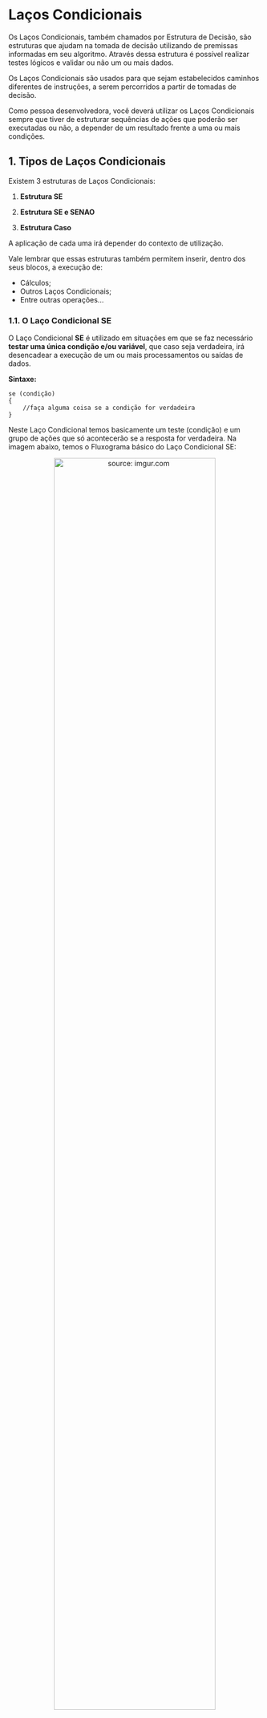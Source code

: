 <h1>Laços Condicionais</h1>



Os Laços Condicionais, também chamados por Estrutura de Decisão, são estruturas que ajudam na tomada de decisão utilizando de premissas informadas em seu algoritmo. Através dessa estrutura é possível realizar testes lógicos e validar ou não um ou mais dados.

Os Laços Condicionais são usados para que sejam estabelecidos caminhos diferentes de instruções, a serem percorridos a partir de  tomadas de decisão. 

Como pessoa desenvolvedora, você deverá utilizar os Laços Condicionais sempre que tiver de estruturar sequências de ações que poderão  ser executadas ou não, a depender de um resultado frente a uma ou mais  condições.

<h2>1. Tipos de Laços Condicionais</h2>

Existem 3 estruturas de Laços Condicionais:

1. **Estrutura SE**

2. **Estrutura SE e SENAO**

3. **Estrutura Caso**

A aplicação de cada uma irá depender do contexto de utilização.

Vale lembrar que essas estruturas também permitem inserir, dentro dos seus blocos, a execução de:

   - Cálculos;
   - Outros Laços Condicionais;
   - Entre outras operações...

<h3>1.1. O Laço Condicional SE</h3>

O Laço Condicional **SE** é utilizado em situações em que se faz necessário **testar uma única condição e/ou variável**, que caso seja verdadeira, irá desencadear a execução de um ou mais processamentos ou saídas de dados. 

**Sintaxe:**

```pseudocode
se (condição)
{
	//faça alguma coisa se a condição for verdadeira
}
```

Neste Laço Condicional temos basicamente um teste (condição) e um grupo de ações que só acontecerão se a resposta for verdadeira. Na imagem abaixo, temos o Fluxograma básico do Laço Condicional SE:

<div align="center"><img src="https://i.imgur.com/6RcELpu.png" title="source: imgur.com" width="80%"/></div>

Observe que o comando A será executado somente se a condição for verdadeira (Sim) e na sequência os comandos B e C também serão executados. Caso a condição seja falsa (Não), o fluxo do programa continua normalmente executando apenas os comandos B e C.

Como exemplo prático vamos escrever um algoritmo que **valida se o valor da variável lógica X é verdadeiro**.

A condição do Se esta informada dentro do conjunto de parênteses ( *condição* ), tudo que esta informado  dentro do parênteses precisa ser verdadeiro para que o bloco do **SE** seja processado, caso não seja verdadeira a condição do SE, esse bloco será ignorado/ pulado no momento da execução do código.

<img src="https://i.imgur.com/84jPbK6.png" title="source: imgur.com" width="2%"/>**Exemplo 01 - Laço Condicional Condicional SE**

<img src="https://i.imgur.com/xNGQtIG.png" title="source: imgur.com" width="3%"/>**Fluxograma:**

<div align="center"><img src="https://i.imgur.com/SFaLUpx.png" title="source: imgur.com" /></div>

**Código no Portugol:**

```pseudocode
programa
{
	
	funcao inicio()
	{
		logico x = verdadeiro 
		logico y = falso
		
		se (x)
		{
			escreva ("X é verdadeiro")
		}
		
		se (y)
		{
			escreva ("O valor de Y é verdadeiro")
		}
	}
}
```
No código acima, a primeira condição: **Se o valor de x for verdadeiro** será testada. Caso esta condição seja **verdadeira**, **o bloco de comandos que está dentro das chaves { }** será executado.

Na sequência, a segunda condição: **Se o valor de y for verdadeiro** será testada. Caso esta condição seja **verdadeira**, **o bloco de comandos que está dentro das chaves { }** será executado.

> Na programação, as 2 chaves { } são chamadas de **escopo**. 

Observe que cada bloco de código da estrutura se, **tem o seu inicio e fim delimitados por 2 chaves { }**, como mostra a imagem abaixo:

![portugol - se - 1](https://user-images.githubusercontent.com/8031302/189245637-3338d190-c7c6-45cf-943f-9d2db8244ce5.png)

<br />

<img src="https://i.imgur.com/YzghAGF.png" title="source: imgur.com" width="3%"/>**Teste de Mesa**

<table>
	<tr>
		<td><b>Entrada</b></td>
        <td><b>Processamento</b></td>
        <td><b>Saída</b></td>
	</tr>
	<tr>
		<td>x = verdadeiro</td>
		<td> se x é verdadeiro</td>
		<td>X é verdadeiro</td>
	</tr>
    <tr>
    	<td>y = falso</td>
        <td>se y é falso</td>
        <td>-- NÃO TEREMOS NENHUMA SAÍDA --</td>
    </tr>
</table>
<br />

<img src="https://i.imgur.com/V2ReOnx.png" title="source: imgur.com" width="3%"/>**Resultado do Algoritmo:**

![Portugol - se - 1 - resultado](https://user-images.githubusercontent.com/8031302/189246112-85b538e4-972d-4c6c-9ca0-3b8127bffe4d.JPG)

 <br />

<div align="left"><img src="https://i.imgur.com/bQGvf3h.png" title="source: imgur.com" width="25px"/><a href="https://github.com/rafaelq80/exemplos_logica/blob/main/condicionais/se_simples_01.por" target="_blank"><b>Código fonte do exemplo</b></a></div>

<br />

Note que o segundo SE, **não exibiu o seu texto no console**, porque a **segunda condição SE não é verdadeira**. Observe que a variável **y** foi inicializada com o valor **falso**. 

| <img src="https://i.imgur.com/L338M2G.png" title="source: imgur.com" width="100px"/> | **DESAFIO:** *Altere o valor da variável y para verdadeiro, execute o programa novamente e veja como o programa se comporta. * |
| ------------------------------------------------------------ | :----------------------------------------------------------- |

Se você fez o Desafio acima, deve ter observado que cada estrutura SE do código acima é independente, ou seja, não há relação entre elas e por isso são avaliadas e executadas isoladamente.

| <img src="https://i.imgur.com/RfjtOFi.png" title="source: imgur.com" width="120px"/> | <div align="left">**DICA:** *Os Operadores utilizados para comparar e/ou escrever as condições da Estrutura SE estão disponíveis no conteúdo: <a href="07_operadores.md" target="_blank">Operadores</a>. Caso você tenha alguma dúvida, não deixe de rever este conteúdo!*</div> |
| ------------------------------------------------------------ | ------------------------------------------------------------ |

<br />

Vamos reescrever o exemplo 01, utilizando o Operador Lógico **NAO**, que irá negar o valor das variáveis, ou seja, Verdadeiro passará a ser Falso e vice-versa:

<img src="https://i.imgur.com/84jPbK6.png" title="source: imgur.com" width="2%"/>**Exemplo 02 - Laço Condicional Condicional SE - Versão 02**

<img src="https://i.imgur.com/xNGQtIG.png" title="source: imgur.com" width="3%"/>**Fluxograma:**

<div align="center"><img src="https://i.imgur.com/XAkGRLP.png" title="source: imgur.com" /></div>

**Código no Portugol:**

```pseudocode
programa
{
	funcao inicio()
	{
		//declaração da variável com e atribuição do valor verdadeiro para a mesma
		logico x = verdadeiro 
		logico y = falso
		
		se(nao x)
		{
			escreva ("o valor de x não é verdadeiro")
		}
		
		se(nao y)
		{
			escreva ("o valor de y não é verdadeiro")
		}
	}
}
```

No código acima, a primeira condição: **Se o valor de x não for verdadeiro** será testada. Caso esta condição seja **verdadeira, ou seja, x for falso**, **o bloco de comandos que está dentro das chaves { }** será executado.

Na sequência, a segunda condição: **Se o valor de y não for verdadeiro** será testada. Caso esta condição seja **verdadeira, ou seja, x for verdadeiro o bloco de comandos que está dentro das chaves { }** será executado.

<img src="https://i.imgur.com/YzghAGF.png" title="source: imgur.com" width="3%"/>**Teste de Mesa**

<table>
	<tr>
		<td><b>Entrada</b></td>
        <td><b>Processamento</b></td>
        <td><b>Saída</b></td>
	</tr>
	<tr>
		<td>x = lógico</td>
		<td> se x NÃO é verdadeiro</td>
		<td>-- NÃO TEREMOS NENHUMA SAÍDA --</td>
	</tr>
    <tr>
    	<td>y = falso</td>
        <td>se y NÃO é verdadeiro</td>
        <td>o valor de x não é verdadeiro</td>
    </tr>
</table>
<br />

<img src="https://i.imgur.com/V2ReOnx.png" title="source: imgur.com" width="3%"/>**Resultado do Algoritmo:**

![Portugol - se - 2 - resultado](https://user-images.githubusercontent.com/8031302/189249294-d7557c6f-bbe9-418e-8607-4df86a3ed2a1.JPG)

Note que o operador **nao**, inverteu o resultado do **Exemplo 01**. Nesta segunda versão foi o primeiro **SE** que **não exibiu o seu texto no console**, porque a **primeira condição SE não é verdadeira**. Observe que a variável **x** foi inicializada com o valor **verdadeiro**, entretanto o operador **NAO** transformou o valor **Verdadeiro em Falso**.  O mesmo aconteceu com **y** (o valor Falso se transformou em Verdadeiro).

 <br />

<div align="left"><img src="https://i.imgur.com/bQGvf3h.png" title="source: imgur.com" width="25px"/> <a href="https://github.com/rafaelq80/exemplos_logica/blob/main/condicionais/se_simples_02.por" target="_blank"><b>Código fonte do exemplo</b></a></div>

<br />

| <img src="https://i.imgur.com/L338M2G.png" title="source: imgur.com" width="100px"/> | **DESAFIO:** *Altere o valor da variável x para falso, execute o programa novamente e veja como o programa se comporta.* |
| ------------------------------------------------------------ | :----------------------------------------------------------- |

Se você fez o Desafio acima, deve ter observado que cada estrutura SE do código acima, assim como no **Exemplo 01**, é independente, ou seja, não há relação entre elas e por isso são avaliadas e executadas isoladamente.

| <img src="https://i.imgur.com/RfjtOFi.png" title="source: imgur.com" width="120px"/> | <div align="left">**DICA:** *Os Operadores utilizados para comparar e/ou escrever as condições da Estrutura SE estão disponíveis no conteúdo: <a href="07_operadores.md" target="_blank">Operadores</a>. Caso você tenha alguma dúvida, não deixe de rever este conteúdo!*</div> |
| ------------------------------------------------------------ | ------------------------------------------------------------ |

<br />

Vamos a mais um exemplo do Laço Condicional **SE**, desta vez utilizando os Operadores Relacionais:

<img src="https://i.imgur.com/84jPbK6.png" title="source: imgur.com" width="2%"/>**Exemplo 03 - Laço Condicional SE e os Operadores Relacionais** 

<img src="https://i.imgur.com/xNGQtIG.png" title="source: imgur.com" width="3%"/>**Fluxograma:**

<div align="center"><img src="https://i.imgur.com/12KtqiH.png" title="source: imgur.com" /></div>

**Código no Portugol:**

```pseudocode
programa
{
	funcao inicio()
	{
		inteiro n1 = 4, n2 = 3, n3 = 4
		
		se(n1 <5)
		{
			escreva("O número 1 é menor do que 5\n")
		}
	
		se(n1 < n2)
		{
			escreva("O número 1 é menor do que o número 2\n")
		}
	
		se(n1 == n3) 
			escreva("O número 1 e o número 3 são iguais\n")
		
	}
}
```

No código acima, no primeiro Laço Condicional **SE**, se o valor da variável **n1 for menor que 5**, será exibido o texto do comando **escreva()** no console. No segundo Laço Condicional SE, se o valor da variável **n1 for menor que o valor da variável n2**, será exibido o texto do comando **escreva()** no console. No terceiro Laço Condicional SE, se o valor da variável **n1 for igual ao valor da variável n3**, será exibido o texto do comando **escreva()** no console. 

Observe neste exemplo, que o Laço Condicional **SE** foi escrito **sem o uso das chaves (escopo) para delimitar o bloco de código**. Neste caso, o algoritmo entende que *caso a condição seja verdadeira, apenas a primeira linha após o Laço Condicional deve ser executada* e apenas essa linha é condicionada ao SE.

**Sintaxe:**

```pseudocode
// Laço Condicional Se com apenas uma ação - sem o escopo { }

se (condição)
	//faça apenas uma ação se a condição for verdadeira

// Laço Condicional Se com mais de uma ação - com o escopo { }

se (condição)
{
	//faça a primeira ação se a condição for verdadeira
	//faça a segunda ação se a condição for verdadeira
}
```

<br />

| <img src="https://i.imgur.com/RfjtOFi.png" title="source: imgur.com" width="120px"/> | <div align="left">**DICA:** *Os Operadores utilizados para comparar e/ou escrever as condições da Estrutura SE estão disponíveis no conteúdo: <a href="07_operadores.md" target="_blank">Operadores</a>. Caso você tenha alguma dúvida, não deixe de rever este conteúdo!*</div> |
| ------------------------------------------------------------ | ------------------------------------------------------------ |

<br />

<img src="https://i.imgur.com/YzghAGF.png" title="source: imgur.com" width="3%"/>**Teste de Mesa**

<table>
	<tr>
		<td><b>Entrada</b></td>
        <td><b>Processamento</b></td>
        <td><b>Saída</b></td>
	</tr>
	<tr>
		<td>n1 = 4</td>
		<td> se n1 < 5</td>
		<td>O número 1 é menos que 5</td>
	</tr>
    <tr>
		<td>n1 = 4 e n2 = 3</td>
		<td> se n1 é menor n2</td>
		<td>-- NÃO TEREMOS NENHUMA SAÍDA --</td>
	</tr>
    <tr>
    	<td>n1 = 4 e n3 = 4</td>
        <td>se valor de n1 é igual ao valor do n3</td>
        <td>Os valores de Número1 e Número3 são iguais</td>
    </tr>
</table>
<br />

<img src="https://i.imgur.com/V2ReOnx.png" title="source: imgur.com" width="3%"/>**Resultado do Algoritmo:**

<div align="center"><img src="https://i.imgur.com/UKrenZI.png" title="source: imgur.com" /></div>

Observe que apenas as saídas do primeiro e do terceiro Laço Condicional SE foram exibidos no console, pois a segunda condição não é verdadeira.

<br />

<div align="left"><img src="https://i.imgur.com/bQGvf3h.png" title="source: imgur.com" width="25px"/> <a href="https://github.com/rafaelq80/exemplos_logica/blob/main/condicionais/se_simples_03.por" target="_blank"><b>Código fonte do exemplo</b></a></div>

<br />

| <img src="https://i.imgur.com/L338M2G.png" title="source: imgur.com" width="100px"/> | **DESAFIO:** *Altere o valor das variáveis n1, n2 e n3, execute o programa novamente e veja como o programa se comporta.* |
| ------------------------------------------------------------ | :----------------------------------------------------------- |

Se você fez o Desafio acima, deve ter observado que cada estrutura SE do código acima é independente, ou seja, não há relação entre elas e por isso são avaliadas e executadas isoladamente.

<br />

<h3><img src="https://i.imgur.com/n3pe9ab.png" title="source: imgur.com" />Exercício Resolvido</h3>

Crie um algoritmo que receba duas notas digitadas pelo usuário e calcula a média entre esses valores. **Se o valor da média for maior ou igual a 6**, o usuário receberá a seguinte mensagem no console: **Parabéns, você foi aprovade!**

<img src="https://i.imgur.com/V2ReOnx.png" title="source: imgur.com" width="3%"/>**Resultado esperado do Algoritmo:**

<div align="center"><img src="https://i.imgur.com/mqYx7tq.png" title="source: imgur.com" /></div>

**Como resolver???** 

Ao resolver um algoritmo é necessário analisar o que se pede antes de começar a escrever o código. Para a analisar o algoritmo proposto, podemos separar as informações do enunciado do exercício em 3 etapas fundamentais: 

<div align="center"><img src="https://i.imgur.com/YNUpmlg.png" title="source: imgur.com" width="70%"/></div>

<br />

<img src="https://i.imgur.com/YzghAGF.png" title="source: imgur.com" width="3%"/>**Teste de Mesa**

| Quais são as entradas?                            | Qual é o processamento?                                      | Qual será a saída?                                           |
| ------------------------------------------------- | ------------------------------------------------------------ | ------------------------------------------------------------ |
| Nota1 e Nota2<br />(ambas digitadas pelo usuário) | 1.Cálculo de média <br />2.Checar Se a media é maior ou igual do que 6 | 1.Resultado do cálculo de média <br />2.Caso a média seja maior ou igual a 6 - escrever: Parabéns, você foi aprovade! |

Veja o teste de mesa em ação na animação abaixo:

<div align="center"><img src="https://i.imgur.com/X4KOxnM.gif" title="source: imgur.com" /></div>

Note que durante o desenvolvimento do algoritmo foi identificada a necessidade de criar mais uma variável para guardar o resultado da média e por isso já indicamos essa variável na fase 03 do nosso teste de mesa.

**Código no Portugol:**

```pseudocode
programa
{
	funcao inicio()
	{
		real nota1, nota2, media
		
		escreva("Digite a primeira nota\n")
		leia(nota1)
		
		escreva("Digite a segunda nota\n")
		leia(nota2)
		
		media = (nota1+nota2)/2
		
		se(media>=6){
			escreva("Parabéns, você foi aprovade!")
		}
	}
}
```

<br />

<div align="left"><img src="https://i.imgur.com/bQGvf3h.png" title="source: imgur.com" width="25px"/> <a href="https://github.com/rafaelq80/exemplos_logica/blob/main/condicionais/media_v1.por" target="_blank"><b>Código fonte do exemplo</b></a></div>

<br />

<h3> 1.2. Laço Condicional SE e SENAO</h3>

A estrutura **SE** também permite a execução de um ou mais processamentos ou saídas de dados para o caso falso (Não), através da instrução **SENAO**. A instrução **SENAO**, em conjunto com a estrutura **SE**, permite criar uma resposta caso a condição verdadeira não seja satisfeita, ou seja, uma ação para a condição falsa. 

**Sintaxe:**

```pseudocode
se (condição)
{
	//faça alguma coisa se a condição for verdadeira
}
senao
{
	//faça alguma coisa se a condição for falsa
}
```

Este Laço Condicional é utilizado em situações em que se faz necessário testar uma única condição/variável, que caso seja verdadeira, irá desencadear a  realização de um ou mais comandos e caso seja falsa, irá desencadear um outro grupo de ações. Temos então um teste e dois grupos de ações  possíveis: um que acontecerá se a condição for verdadeira, e outro que  acontecerá se a condição for falsa. Veja o Fluxograma básico desta estrutura:

<div align="center"><img src="https://i.imgur.com/mKnE9eA.png" title="source: imgur.com" width="80%"/></div>

Observe que o comando A será executado somente se a condição for verdadeira (Sim) e na sequência o comando C também será executado. O comando B será executado somente se a condição for falsa (Não) e na sequência o comando C também será executado.

Como exemplo prático vamos adicionar uma nova condição no **Exercício Resolvido**:

<img src="https://i.imgur.com/84jPbK6.png" title="source: imgur.com" width="2%"/>**Exemplo 04 - Laço Condicional SE e SENAO** 

<img src="https://i.imgur.com/xNGQtIG.png" title="source: imgur.com" width="3%"/>**Fluxograma:**

<div align="center"><img src="https://i.imgur.com/K048Umo.png" title="source: imgur.com" /></div>

**Código no Portugol:**

```pseudocode
programa
{
	funcao inicio()
	{
		real nota1, nota2, media

		escreva("Digite a primeira nota\n")
		leia(nota1)
	
		escreva("Digite a segunda nota\n")
		leia(nota2)
	
		media = (nota1+nota2)/2
		se(media>=6)
		{
			escreva("Parabéns, você foi aprovade!\n")
		}
		senao
		{
			escreva("Infelizmente devo informar que foi reprovade...\n")
		}
		
	}

}
```

No exemplo acima, a condição **se a média for maior ou igual a 6**, resultará na saída: **Parabéns, você foi aprovade!** **Caso essa condição não seja atendida**, o bloco onde temos o **SENÃO** será executado e resultará na saída: **Infelizmente devo informar que foi reprovade...**

Observe que apenas uma das duas saídas será executada e o **SENÃO** só pode ser utilizado em um código onde previamente foi declarada a condição de um **SE**. Se a condição **media>=6 for verdadeira**, a **condição SENÃO não será executada**.

Para comprovar o que foi passado aqui, faça dois testes no algoritmo acima:

**I.** *Execute o algoritmo digitando notas onde o resultado da média seja menor do que 6;*
**II.** *Execute novamente o algoritmo digitando notas onde o resultado da média seja maior ou igual a 6.*

<img src="https://i.imgur.com/YzghAGF.png" title="source: imgur.com" width="3%"/>**Teste de Mesa**

<table>
	<tr>
        <td></td>
		<td><b>Entrada</b></td>
        <td><b>Processamento</b></td>
        <td><b>Resultado</b></td>
        <td><b>Saída</b></td>
	</tr>
    <tr>
        <td>I</td>
    	<td>nota1 = 7 e nota2 = 9</td>
        <td>se media >=6</td>
        <td>Condição verdadeira</td>
        <td>Parabéns, você foi aprovade!</td>
    </tr>
    <tr>
        <td>II</td>
		<td>nota1 = 3 e nota2 = 4</td>
		<td>se media >=6</td>
        <td>Condição falsa</td>
		<td>Infelizmente devo informar que foi reprovade...</td>
	</tr>
</table>

> **Calculo da média I:**  *(7+9)/2 => média = 8*
>
> **Calculo da média II:** *(3+4)/2 => média = 3.5*

<img src="https://i.imgur.com/V2ReOnx.png" title="source: imgur.com" width="3%"/>**Resultado esperado do Algoritmo  - Teste I:**

<div align="center"><img src="https://i.imgur.com/Mv6e8mT.png" title="source: imgur.com" /></div>

<br />

<div align="left"><img src="https://i.imgur.com/bQGvf3h.png" title="source: imgur.com" width="25px"/> <a href="https://github.com/rafaelq80/exemplos_logica/blob/main/condicionais/media_v2.por" target="_blank"><b>Código fonte do exemplo</b></a></div>

<br />

<h3>1.2.1. Acrescentando mais opções - SE encadeado</h3>

Pode-se incluir em um algoritmo quantos "SE's" forem necessários, mas nesse caso o SENÃO será sempre uma condição que será considerada após todas as condições anteriores já terem sido descartadas por serem condições falsas. Sendo assim vamos dar sequencia no exemplo anterior acrescentando mais uma condição: **Alune em exame!**. 

**Condição:** *Para receber a mensagem: Alune de exame, a média deve ser igual a 5.*

<br />

<img src="https://i.imgur.com/84jPbK6.png" title="source: imgur.com" width="2%"/>**Exemplo 05 - Laço Condicional SE Encadeado** 

<img src="https://i.imgur.com/xNGQtIG.png" title="source: imgur.com" width="3%"/>**Fluxograma:**

<div align="center"><img src="https://i.imgur.com/vHzCUpr.png" title="source: imgur.com" /></div>

**Código no Portugol:**

```pseudocode
programa
{
	funcao inicio()
	{
		real nota1, nota2, media

		escreva("Digite a primeira nota\n")
		leia(nota1)
	
		escreva("Digite a segunda nota\n")
		leia(nota2)
	
		media = (nota1+nota2)/2
		
		se(media>=6)
		{
			escreva("Parabéns, você foi aprovade!\n")
		}
		senao se(media ==5){
			escreva("Alune de exame!\n")
		}
		senao
		{
			escreva("Infelizmente devo informar que foi reprovade...\n")
		}
		
	}

}
```

Observe o código acima, que ele possui 3 condições: 

**I.** *Se a condição **media maior ou igual a 6 for verdadeira**, será exibida a mensagem: **Parabéns, você foi aprovade!***	
**II.** *Se a condição: **media igual a 5** for verdadeira, será exibida a mensagem: **Alune de exame!***	
**III.** *Se **as duas condições anteriores forem falsas** (SENÃO), será exibida a mensagem: **Infelizmente devo informar que foi reprovado...***

<img src="https://i.imgur.com/YzghAGF.png" title="source: imgur.com" width="3%"/>**Teste de Mesa**

<table>
	<tr>
		<td></td>
        <td><b>Entrada</b></td>
        <td><b>Processamento</b></td>
        <td><b>Resultado</b></td>
        <td><b>Saída</b></td>
	</tr>
    <tr>
    	<td>I</td>
        <td>nota1 = 7 e nota2 = 9</td>
        <td>se media >=6</td>
        <td>Condição verdadeira</td>
        <td>Parabéns, você foi aprovade!</td>
    </tr>
    <tr>
		<td>II</td>
        <td>nota1 = 6 e nota2 = 4</td>
		<td>condição anterior falsa e se media == 5</td>
        <td>Condição verdadeira</td>
		<td>Alune de exame</td>
	</tr>
    <tr>
		<td>III</td>
        <td>nota1 = 3 e nota2 = 4</td>
		<td> </td>
        <td>todas as anteriores falsa</td>
		<td>Infelizmente devo informar que foi reprovade...</td>
	</tr>
</table>
> **Calculo da média I:**  *(7+9)/2 => média = 8*
>
> **Calculo da média II:** *(6+4)/2 => média = 5*
>
> **Calculo da média III:** *(3+4)/2 => média = 3.5*

<img src="https://i.imgur.com/V2ReOnx.png" title="source: imgur.com" width="3%"/>**Resultado esperado do Algoritmo - Teste II:**

<div align="center"><img src="https://i.imgur.com/EieeEzk.png" title="source: imgur.com" /></div>

<br />

<div align="left"><img src="https://i.imgur.com/bQGvf3h.png" title="source: imgur.com" width="25px"/> <a href="https://github.com/rafaelq80/exemplos_logica/blob/main/condicionais/media_v3.por" target="_blank"><b>Código fonte do exemplo</b></a></div>

<br />

<h3>1.3. Laço Condicional ESCOLHA CASO</h3>

**Escolha Caso**, também é um laço condicional, ou seja, uma estrutura de decisão, onde podemos através de premissas indicar qual ação deve-se ter conforme a opção escolhida.

**Sintaxe:**

```pseudocode
	escolha(opcao)
		{
			caso 1:
				//faça alguma coisa se a condição for verdadeira
				pare
			caso 2:
				//faça alguma coisa se a condição for verdadeira
				pare
			caso 3:
				//faça alguma coisa se a condição for verdadeira
				pare
			caso contrario:
				// Opcional - faça alguma coisa se todas as condições forem falsas
		}
```

O Laço Condicional **ESCOLHA CASO** representa de uma maneira mais simples o encadeamento de estruturas **SE**. É uma forma de reduzir a complexidade de várias estruturas **SE** encadeadas. O conteúdo da **variável** da cláusula **ESCOLHA** é comparado com os valores constantes das cláusulas **CASO**, e caso uma das comparações seja verdadeira, o comando associado é  executado (somente esse comando). Caso nenhuma comparação seja  Verdadeira, a estrutura executará a cláusula  **CASO CONTRARIO**. Este laço é muito utilizado na construção de Menus de opções, onde o usuário digita uma letra ou um número para a escolher um item do Menu.

É importante atentar-se que para cada caso teremos um comando **PARE**, para indicar que acabou as ações para essa opção. A única opção que não adicionaremos o **PARE**, é a opção **CASO CONTRARIO**, que só será executada caso todas as opções anteriores sejam falsas. A opção **CASO CONTRARIO** não é obrigatória.

<div align="center"><img src="https://i.imgur.com/CMnnqnc.png" title="source: imgur.com" width="80%"/></div>

Observe que o comando A será executado somente se o Caso valor 1 for verdadeiro (Sim). O comando B será executado somente se o Caso valor 2 for verdadeiro (Sim). O comando C será executado somente se o Caso valor 1 e o Caso valor 2 forem falsos (Não)

Vamos construir no exemplo 6 um Menu com 3 opções. De acordo com o numero digitado, uma resposta diferente será exibida na tela:

<img src="https://i.imgur.com/84jPbK6.png" title="source: imgur.com" width="2%"/>**Exemplo 06 - Laço Condicional ESCOLHA CASO** 

<img src="https://i.imgur.com/xNGQtIG.png" title="source: imgur.com" width="3%"/>**Fluxograma:**

<div align="center"><img src="https://i.imgur.com/9J4tGPO.png" title="source: imgur.com" /></div>

**Código no Portugol:**

```pseudocode
programa
{
	
	funcao inicio()
	{
		inteiro opcao

		escreva("# ## ### #### #########   Menu   ########## #### ### ## #\n")
		
		escreva("--Digite 1 para ver indicação de um livro--\n")
		escreva("--Digite 2 para ver ler uma frase motivacional--\n")
		escreva("--Digite 3 para receber uma indicação de música--\n")
		leia(opcao)
			
		escolha(opcao)
		{
			caso 1:
				escreva("Livro:\nO Lápis mágico de Malala")
				pare
			caso 2:
				escreva("Frase motivacional:\nTudo o que um sonho precisa para ser realizado \né alguém que acredite que ele possa ser realizado.")
				pare
			caso 3:
				escreva("Música:\nAURORA - Exist For Love.")
				pare
			
		}
		
	}
}
```

Observe no código acima, que o comando **ESCOLHA**, recebe a **variável opcao**, que receberá o numero da opção escolhida pelo usuário.

Na sequência, cada um dos comandos **CASO** receberá uma das opções do menu:

- Caso escolhida a opção 1 então exiba o livro

- Caso escolhida a opção 2 então exiba a frase
- Caso escolhida a opção 3 então exiba a música

Note que temos apenas 3 opções para esse menu, mas poderíamos dar mais opções de escolha para o usuário. 

<img src="https://i.imgur.com/V2ReOnx.png" title="source: imgur.com" width="3%"/>**Resultado esperado do Algoritmo - Caso 01:**

<div align="center"><img src="https://i.imgur.com/wOcyEgK.png" title="source: imgur.com" /></div>

<br />

Vale lembrar que nesse exemplo acima, se o usuário digitar **outro numero diferente de 1, 2 ou 3**, o programa será finalizado sem retornar nada.

<img src="https://i.imgur.com/V2ReOnx.png" title="source: imgur.com" width="3%"/>**Resultado esperado do Algoritmo - Opção diferente de 1, 2 ou 3:**

<div align="center"><img src="https://i.imgur.com/eu1iB0h.png" title="source: imgur.com" /></div>

<br />

<div align="left"><img src="https://i.imgur.com/bQGvf3h.png" title="source: imgur.com" width="25px"/> <a href="https://github.com/rafaelq80/exemplos_logica/blob/main/condicionais/menu.por" target="_blank"><b>Código fonte do exemplo</b></a></div>

<br />

<h3>1.3.1. CASO CONTRARIO</h3>


Para resolver o problema do processamento sem resposta, podemos reescrever o código acima adicionando a opção **CASO CONTRARIO**, que vai exibir alguma mensagem na tela ou efetuar algum processamento sempre que o usuário digitar qualquer numero diferente de 1, 2 ou 3. Esta opção funciona como uma opção padrão (default).

<br />

<img src="https://i.imgur.com/84jPbK6.png" title="source: imgur.com" width="2%"/>**Exemplo 07 - Laço Condicional ESCOLHA CASO - CASO CONTRARIO** 

<img src="https://i.imgur.com/xNGQtIG.png" title="source: imgur.com" width="3%"/>**Fluxograma:**

<div align="center"><img src="https://i.imgur.com/sVHEZQV.png" title="source: imgur.com" /></div>

**Código no Portugol:**

```pseudocode
programa
{
	

	funcao inicio()
	{
		inteiro opcao
	
		escreva("# ## ### #### #########   Menu   ########## #### ### ## #\n")
		
		escreva("--Digite 1 para ver indicação de um livro--\n")
		escreva("--Digite 2 para ver ler uma frase motivacional--\n")
		escreva("--Digite 3 para receber uma indicação de música--\n")
		leia(opcao)
			
		escolha(opcao)
		{
			caso 1:
				escreva("Livro:\nO Lápis mágico de Malala")
				pare
			caso 2:
				escreva("Frase motivacional:\nTudo o que um sonho precisa para ser realizado \né alguém que acredite que ele possa ser realizado.")
				pare
			caso 3:
				escreva("Música:\nAURORA - Exist For Love.")
				pare
			caso contrario:
				escreva("Opção inválida!")
			
		}
		
	}

}
```

Observe no código acima, que caso a opção digitada seja diferente dos números aceitos nos casos anteriores, será exibida na tela a mensagem: **Opção inválida!**

Note que no comando **CASO CONTRARIO** não utilizamos o comando **PARE**.

<table>
	<tr>
        <td><b>Entrada</b></td>
        <td><b>Processamento</b></td>
        <td><b>Saída</b></td>
	</tr>
    <tr>
    	<td>opcao = 1</td>
        <td>caso 1</td>
        <td>Livro: O Lápis mágico de Malala</td>
    </tr>
    <tr>
		<td>opcao = 2</td>
		<td>caso 2</td>
		<td>Frase motivacional: Tudo o que um sonho ...</td>
	</tr>
    <tr>
		<td>opcao = 3</td>
        <td>caso 3</td>
		<td>Música: AURORA - Exist For Love.</td>
	</tr>
    <tr>
		<td>opcao = 8</td>
        <td>caso contrario</td>
		<td>Opção inválida!</td>
	</tr>
</table>

<img src="https://i.imgur.com/V2ReOnx.png" title="source: imgur.com" width="3%"/>**Resultado esperado do Algoritmo - CASO CONTRARIO:**

<div align="center"><img src="https://i.imgur.com/7io2LDS.png" title="source: imgur.com" /></div>

<br />

<div align="left"><img src="https://i.imgur.com/bQGvf3h.png" title="source: imgur.com" width="25px"/> <a href="https://github.com/rafaelq80/exemplos_logica/blob/main/condicionais/menu_v2.por" target="_blank"><b>Código fonte do exemplo</b></a></div>

<br /><br />

<div align="left"><a href="README.md"><img src="https://i.imgur.com/XMgF3gl.png" title="source: imgur.com" width="3%"/>Voltar</a></div>
